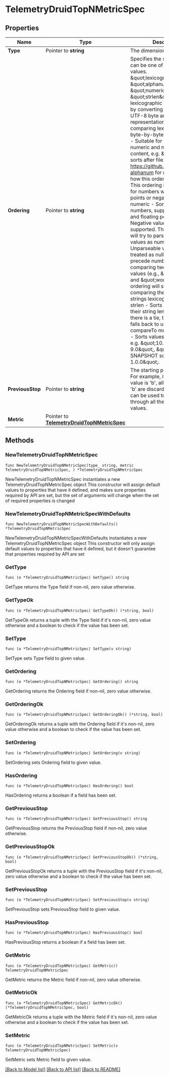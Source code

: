 # TelemetryDruidTopNMetricSpec

## Properties

Name | Type | Description | Notes
------------ | ------------- | ------------- | -------------
**Type** | Pointer to **string** | The dimension spec type. | 
**Ordering** | Pointer to **string** | Specifies the sorting order. It can be one of the following values. \&quot;lexicographic\&quot;, \&quot;alphanumeric\&quot;, \&quot;numeric\&quot;, \&quot;strlen\&quot;. * lexicographic - Sorts values by converting Strings to their UTF-8 byte array representations and comparing lexicographically, byte-by-byte. * alphanumeric - Suitable for strings with both numeric and non-numeric content, e.g. \&quot;file12 sorts after file2\&quot;. See https://github.com/amjjd/java-alphanum for more details on how this ordering sorts values. This ordering is not suitable for numbers with decimal points or negative numbers. * numeric - Sorts values as numbers, supports integers and floating point values. Negative values are supported. This sorting order will try to parse all string values as numbers. Unparseable values are treated as nulls, and nulls precede numbers. When comparing two unparseable values (e.g., \&quot;hello\&quot; and \&quot;world\&quot;), this ordering will sort by comparing the unparsed strings lexicographically. * strlen - Sorts values by the their string lengths. When there is a tie, this comparator falls back to using the String compareTo method. * version - Sorts values as versions, e.g. \&quot;10.0 sorts after 9.0\&quot;, \&quot;1.0.0-SNAPSHOT sorts after 1.0.0\&quot;. | [optional] [default to "lexicographic"]
**PreviousStop** | Pointer to **string** | The starting point of the sort. For example, if a previousStop value is &#39;b&#39;, all values before &#39;b&#39; are discarded. This field can be used to paginate through all the dimension values. | [optional] 
**Metric** | Pointer to [**TelemetryDruidTopNMetricSpec**](telemetry.DruidTopNMetricSpec.md) |  | 

## Methods

### NewTelemetryDruidTopNMetricSpec

`func NewTelemetryDruidTopNMetricSpec(type_ string, metric TelemetryDruidTopNMetricSpec, ) *TelemetryDruidTopNMetricSpec`

NewTelemetryDruidTopNMetricSpec instantiates a new TelemetryDruidTopNMetricSpec object
This constructor will assign default values to properties that have it defined,
and makes sure properties required by API are set, but the set of arguments
will change when the set of required properties is changed

### NewTelemetryDruidTopNMetricSpecWithDefaults

`func NewTelemetryDruidTopNMetricSpecWithDefaults() *TelemetryDruidTopNMetricSpec`

NewTelemetryDruidTopNMetricSpecWithDefaults instantiates a new TelemetryDruidTopNMetricSpec object
This constructor will only assign default values to properties that have it defined,
but it doesn't guarantee that properties required by API are set

### GetType

`func (o *TelemetryDruidTopNMetricSpec) GetType() string`

GetType returns the Type field if non-nil, zero value otherwise.

### GetTypeOk

`func (o *TelemetryDruidTopNMetricSpec) GetTypeOk() (*string, bool)`

GetTypeOk returns a tuple with the Type field if it's non-nil, zero value otherwise
and a boolean to check if the value has been set.

### SetType

`func (o *TelemetryDruidTopNMetricSpec) SetType(v string)`

SetType sets Type field to given value.


### GetOrdering

`func (o *TelemetryDruidTopNMetricSpec) GetOrdering() string`

GetOrdering returns the Ordering field if non-nil, zero value otherwise.

### GetOrderingOk

`func (o *TelemetryDruidTopNMetricSpec) GetOrderingOk() (*string, bool)`

GetOrderingOk returns a tuple with the Ordering field if it's non-nil, zero value otherwise
and a boolean to check if the value has been set.

### SetOrdering

`func (o *TelemetryDruidTopNMetricSpec) SetOrdering(v string)`

SetOrdering sets Ordering field to given value.

### HasOrdering

`func (o *TelemetryDruidTopNMetricSpec) HasOrdering() bool`

HasOrdering returns a boolean if a field has been set.

### GetPreviousStop

`func (o *TelemetryDruidTopNMetricSpec) GetPreviousStop() string`

GetPreviousStop returns the PreviousStop field if non-nil, zero value otherwise.

### GetPreviousStopOk

`func (o *TelemetryDruidTopNMetricSpec) GetPreviousStopOk() (*string, bool)`

GetPreviousStopOk returns a tuple with the PreviousStop field if it's non-nil, zero value otherwise
and a boolean to check if the value has been set.

### SetPreviousStop

`func (o *TelemetryDruidTopNMetricSpec) SetPreviousStop(v string)`

SetPreviousStop sets PreviousStop field to given value.

### HasPreviousStop

`func (o *TelemetryDruidTopNMetricSpec) HasPreviousStop() bool`

HasPreviousStop returns a boolean if a field has been set.

### GetMetric

`func (o *TelemetryDruidTopNMetricSpec) GetMetric() TelemetryDruidTopNMetricSpec`

GetMetric returns the Metric field if non-nil, zero value otherwise.

### GetMetricOk

`func (o *TelemetryDruidTopNMetricSpec) GetMetricOk() (*TelemetryDruidTopNMetricSpec, bool)`

GetMetricOk returns a tuple with the Metric field if it's non-nil, zero value otherwise
and a boolean to check if the value has been set.

### SetMetric

`func (o *TelemetryDruidTopNMetricSpec) SetMetric(v TelemetryDruidTopNMetricSpec)`

SetMetric sets Metric field to given value.



[[Back to Model list]](../README.md#documentation-for-models) [[Back to API list]](../README.md#documentation-for-api-endpoints) [[Back to README]](../README.md)



